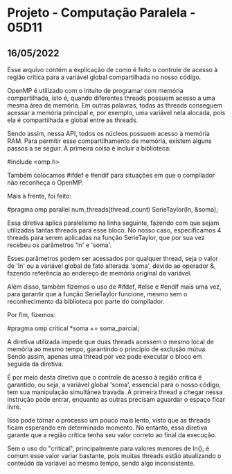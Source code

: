 # Projeto - Computação Paralela - 05D11

## 16/05/2022

Esse arquivo contém a explicação de como é feito o controle de acesso à região crítica para a variável global compartilhada no nosso código.

OpenMP é utilizado com o intuito de programar com memória compartilhada, isto é, quando diferentes threads possuem acesso a uma mesma área de memória. Em outras palavras, todas as threads conseguem acessar a memória principal e, por exemplo, uma variável nela alocada, pois ela é compartilhada e global entre as threads.

Sendo assim, nessa API, todos os núcleos possuem acesso à memória RAM. Para permitir esse compartilhamento de memória, existem alguns passos a se seguir. A primeira coisa é incluir a biblioteca: 

#include <omp.h>

Também colocamos #ifdef e #endif para situações em que o compilador não reconheça o OpenMP.

Mais à frente, foi feito:

#pragma omp parallel num_threads(thread_count)
SerieTaylor(ln, &soma);

Essa diretiva aplica paralelismo na linha seguinte, fazendo com que sejam utilizadas tantas threads para esse bloco. No nosso caso, especificamos 4 threads para serem aplicadas na função SerieTaylor, que por sua vez recebeu os parâmetros 'ln' e 'soma'.

Esses parâmetros podem ser acessados por qualquer thread, seja o valor de 'ln' ou a variável global de fato alterada 'soma', devido ao operador &, fazendo referência ao endereço de memória original da variável.

Além disso, também fizemos o uso de #ifdef, #else e #endif mais uma vez, para garantir que a função SerieTaylor funcione, mesmo sem o reconhecimento da biblioteca por parte do compilador.

Por fim, fizemos:

#pragma omp critical
*soma += soma_parcial;

A diretiva utilizada impede que duas threads acessem o mesmo local de memória ao mesmo tempo, garantindo o princípio de exclusão mútua. Sendo assim, apenas uma thread por vez pode executar o bloco em seguida da diretiva.

É por meio desta diretiva que o controle de acesso à região crítica é garantido, ou seja, a variável global 'soma', essencial para o nosso código, tem sua manipulação simultânea travada. A primeira thread a chegar nessa instrução pode entrar, enquanto as outras precisam aguardar o espaço ficar livre.

Isso pode tornar o processo um pouco mais lento, visto que as threads ficam esperando em determinado momento. No entanto, essa diretiva garante que a região crítica tenha seu valor correto ao final da execução.

Sem o uso do "critical", principalmente para valores menores de ln(), é comum esse valor variar bastante, pois muitas threads estão atualizando o conteúdo da variável ao mesmo tempo, sendo algo inconsistente.